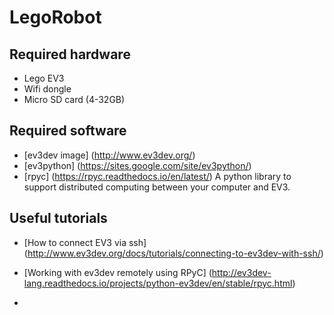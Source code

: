 # LegoRobot

## Required hardware

* Lego EV3
* Wifi dongle
* Micro SD card (4-32GB)
## Required software

* [ev3dev image] (http://www.ev3dev.org/)
* [ev3python] (https://sites.google.com/site/ev3python/)
* [rpyc] (https://rpyc.readthedocs.io/en/latest/) A python library to support distributed computing between your computer and EV3.


## Useful tutorials

* [How to connect EV3 via ssh] (http://www.ev3dev.org/docs/tutorials/connecting-to-ev3dev-with-ssh/)

* [Working with ev3dev remotely using RPyC] (http://ev3dev-lang.readthedocs.io/projects/python-ev3dev/en/stable/rpyc.html)
* 